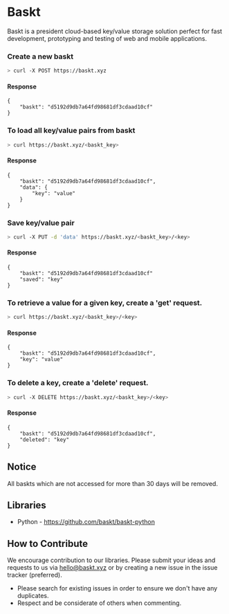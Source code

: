 # Baskt

Baskt is a president cloud-based key/value storage solution perfect for fast
development, prototyping and testing of web and mobile applications.

### Create a new baskt
```bash
> curl -X POST https://baskt.xyz
```

#### Response
```
{
    "baskt": "d5192d9db7a64fd98681df3cdaad10cf"
}
```

### To load all key/value pairs from baskt
```bash
> curl https://baskt.xyz/<baskt_key>
```

#### Response
```
{
    "baskt": "d5192d9db7a64fd98681df3cdaad10cf",
    "data": {
        "key": "value"
    }
}
```

### Save key/value pair
```bash
> curl -X PUT -d 'data' https://baskt.xyz/<baskt_key>/<key>
```

#### Response
```
{
    "baskt": "d5192d9db7a64fd98681df3cdaad10cf"
    "saved": "key"
}
```

### To retrieve a value for a given key, create a 'get' request.
```bash
> curl https://baskt.xyz/<baskt_key>/<key>
```

#### Response
```
{
    "baskt": "d5192d9db7a64fd98681df3cdaad10cf",
    "key": "value"
}
```

### To delete a key, create a 'delete' request.
```bash
> curl -X DELETE https://baskt.xyz/<baskt_key>/<key>
```

#### Response
```
{
    "baskt": "d5192d9db7a64fd98681df3cdaad10cf",
    "deleted": "key"
}
```

## Notice

All baskts which are not accessed for more than 30 days will be removed.

## Libraries

- Python - https://github.com/baskt/baskt-python

##  How to Contribute

We encourage contribution to our libraries. Please submit your ideas and requests
to us via hello@baskt.xyz or by creating a new issue in the issue tracker (preferred).
- Please search for existing issues in order to ensure we don't have any duplicates.
- Respect and be considerate of others when commenting.
